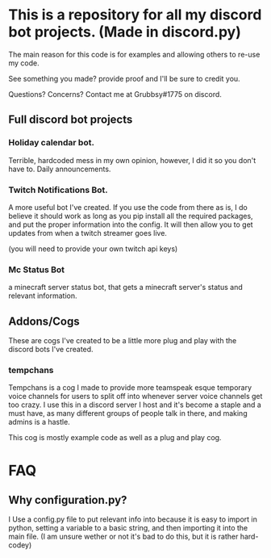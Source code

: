 # This is a repository for all my discord bot projects. (Made in discord.py)
The main reason for this code is for examples and allowing others to re-use my code.

See something you made? provide proof and I'll be sure to credit you.

Questions? Concerns? Contact me at Grubbsy#1775 on discord.

## Full discord bot projects

### Holiday calendar bot.
Terrible, hardcoded mess in my own opinion, however, I did it so you don't have to. Daily announcements.

### Twitch Notifications Bot.
A more useful bot I've created. If you use the code from there as is, I do believe it should work as long as you pip install all the required packages, and put the proper information into the config. It will then allow you to get updates from when a twitch streamer goes live.

(you will need to provide your own twitch api keys)

### Mc Status Bot
a minecraft server status bot, that gets a minecraft server's status and relevant information.

## Addons/Cogs
These are cogs I've created to be a little more plug and play with the discord bots I've created. 

### tempchans
Tempchans is a cog I made to provide more teamspeak esque temporary voice channels for users to split off into whenever server voice channels get too crazy.
I use this in a discord server I host and it's become a staple and a must have, as many different groups of people talk in there, and making admins is a hastle.

This cog is mostly example code as well as a plug and play cog. 

# FAQ

## Why configuration.py?
I Use a config.py file to put relevant info into because it is easy to import in python, setting a variable to a basic string, and then importing it into the main file. (I am unsure wether or not it's bad to do this, but it is rather hard-codey)
